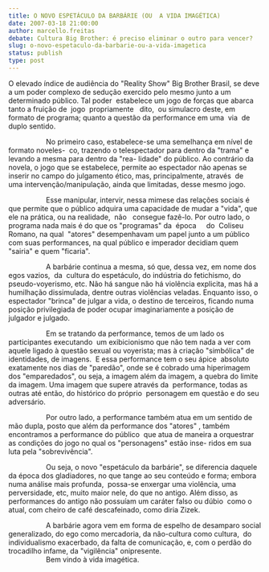 ```yaml
---
title: O NOVO ESPETÁCULO DA BARBÁRIE (OU  A VIDA IMAGÉTICA)
date: 2007-03-18 21:00:00
author: marcello.freitas
debate: Cultura Big Brother: é preciso eliminar o outro para vencer?
slug: o-novo-espetaculo-da-barbarie-ou-a-vida-imagetica
status: publish 
type: post
---
```


O elevado índice de audiência do "Reality Show" Big Brother Brasil, se deve a um poder complexo de sedução exercido pelo mesmo junto a um determinado público. Tal poder  estabelece um jogo de forças que abarca tanto a fruição de  jogo  propriamente   dito,  ou simulacro deste, em formato de programa; quanto a questão da performance em uma  via  de duplo sentido.


                   No primeiro caso, estabelece-se uma semelhança em nível de formato noveles-  co, trazendo o telespectador para dentro da "trama" e levando a mesma para dentro da "rea- lidade" do público. Ao contrário da novela, o jogo que se estabelece, permite ao espectador não apenas se inserir no campo do julgamento ético, mas, principalmente, através  de  uma intervenção/manipulação, ainda que limitadas, desse mesmo jogo.


                   Esse manipular, intervir, nessa mimese das relações sociais é que permite que o público adquira uma capacidade de mudar a "vida", que ele na prática, ou na realidade,  não   consegue fazê-lo. Por outro lado, o programa nada mais é do que os "programas" da  época     do  Coliseu Romano, na qual  "atores" desempenhavam um papel junto a um público com suas performances, na qual público e imperador decidiam quem "sairia" e quem "ficaria".


                   A barbárie continua a mesma, só que, dessa vez, em nome dos egos vazios,  da  cultura do espetáculo, do indústria do fetichismo, do pseudo-voyerismo, etc. Não há sangue não há violência explicita, mas há a humilhação dissimulada, dentre outras violências veladas. Enquanto isso, o espectador "brinca" de julgar a vida, o destino de terceiros, ficando numa  posição privilegiada de poder ocupar imaginariamente a posição de julgador e julgado.


                   Em se tratando da performance, temos de um lado os participantes executando  um exibicionismo que não tem nada a ver com aquele ligado à questão sexual ou voyerista; mas à criação "simbólica" de identidades, de imagens.  E essa performance tem o seu ápice  absoluto exatamente nos dias de "paredão", onde se é cobrado uma hiperimagem dos "emparedados", ou seja, a imagem além da imagem, a quebra do limite da imagem. Uma imagem que supere através da  performance, todas as outras até então, do histórico do próprio  personagem em questão e do seu adversário.


                   Por outro lado, a performance também atua em um sentido de mão dupla, posto que além da performance dos "atores" , também encontramos a performance do público  que atua de maneira a orquestrar as condições do jogo no qual os "personagens" estão inse- ridos em sua luta pela "sobrevivência".


                   Ou seja, o novo "espetáculo da barbárie", se diferencia daquele da época dos gladiadores, no que tange ao seu conteúdo e forma; embora numa análise mais profunda,  possa-se enxergar uma violência, uma perversidade, etc, muito maior nele, do que no antigo. Além disso, as performances do antigo não possuíam um caráter falso ou dúbio  como o atual, com cheiro de café descafeinado, como diria Zizek.


                   A barbárie agora vem em forma de espelho de desamparo social generalizado, do ego como mercadoria, da não-cultura como cultura,  do individualismo exacerbado, da falta de comunicação, e, com o perdão do trocadilho infame, da "vigilência" onipresente.  
                   Bem vindo à vida imagética.


